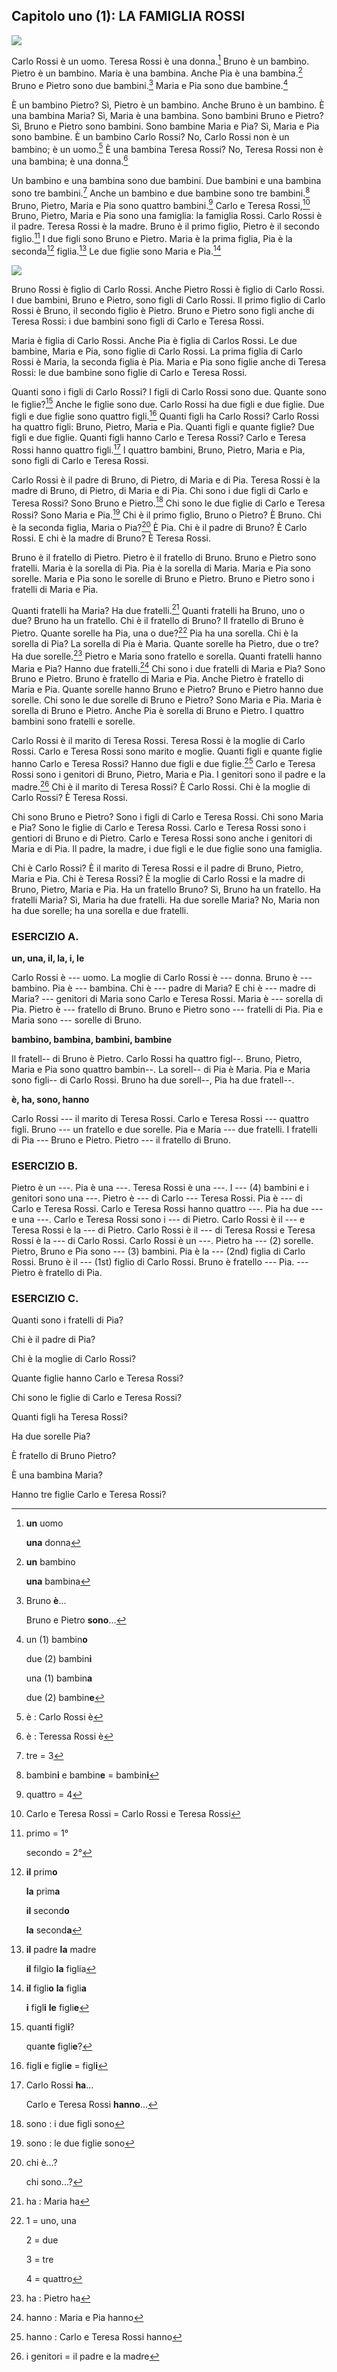 ## Capitolo uno (1): LA FAMIGLIA ROSSI

![](../images/c1.1.png)

Carlo Rossi è un uomo. Teresa Rossi è una donna.[^1.1] Bruno è un bambino. Pietro è un bambino. Maria è una bambina. Anche Pia è una bambina.[^1.2] Bruno e Pietro sono due bambini.[^1.3] Maria e Pia sono due bambine.[^1.4]

È un bambino Pietro? Sì, Pietro è un bambino. Anche Bruno è un bambino. È una bambina Maria? Sì, Maria è una bambina. Sono bambini Bruno e Pietro? Sì, Bruno e Pietro sono bambini. Sono bambine Maria e Pia? Sì, Maria e Pia sono bambine. È un bambino Carlo Rossi? No, Carlo Rossi non è un bambino; è un uomo.[^1.5] È una bambina Teresa Rossi? No, Teresa Rossi non è una bambina; è una donna.[^1.6]

Un bambino e una bambina sono due bambini. Due bambini e una bambina sono tre bambini.[^1.7] Anche un bambino e due bambine sono tre bambini.[^1.8] Bruno, Pietro, Maria e Pia sono quattro bambini.[^1.9] Carlo e Teresa Rossi,[^1.10] Bruno, Pietro, Maria e Pia sono una famiglia: la famiglia Rossi. Carlo Rossi è il padre. Teresa Rossi è la madre. Bruno è il primo figlio, Pietro è il secondo figlio.[^1.12] I due figli sono Bruno e Pietro. Maria è la prima figlia, Pia è la seconda[^1.14] figlia.[^1.11] Le due figlie sono Maria e Pia.[^1.13]

![](../images/c1.2.png)

Bruno Rossi è figlio di Carlo Rossi. Anche Pietro Rossi è figlio di Carlo Rossi. I due bambini, Bruno e Pietro, sono figli di Carlo Rossi. Il primo figlio di Carlo Rossi è Bruno, il  secondo figlio è Pietro. Bruno e Pietro sono figli anche di Teresa Rossi: i due bambini sono figli di Carlo e Teresa Rossi.

Maria è figlia di Carlo Rossi. Anche Pia è figlia di Carlos Rossi. Le due bambine, Maria e Pia, sono figlie di Carlo Rossi. La prima figlia di Carlo Rossi è Maria, la seconda figlia è Pia. Maria e Pia sono figlie anche di Teresa Rossi: le due bambine sono figlie di Carlo e Teresa Rossi.

Quanti sono i figli di Carlo Rossi? I figli di Carlo Rossi sono due. Quante sono le figlie?[^1.15] Anche le figlie sono due. Carlo Rossi ha due figli e due figlie. Due figli e due figlie sono quattro figli.[^1.16] Quanti figli ha Carlo Rossi? Carlo Rossi ha quattro figli: Bruno, Pietro, Maria e Pia. Quanti figli e quante figlie? Due figli e due figlie. Quanti figli hanno Carlo e Teresa Rossi? Carlo e Teresa Rossi hanno quattro figli.[^1.17] I quattro bambini, Bruno, Pietro, Maria e Pia, sono figli di Carlo e Teresa Rossi.

Carlo Rossi è il padre di Bruno, di Pietro, di Maria e di Pia. Teresa Rossi è la madre di Bruno, di Pietro, di Maria e di Pia. Chi sono i due figli di Carlo e Teresa Rossi? Sono Bruno e Pietro.[^1.18] Chi sono le due figlie di Carlo e Teresa Rossi? Sono Maria e Pia.[^1.19] Chi è il primo figlio, Bruno o Pietro? È Bruno. Chi è la seconda figlia, Maria o Pia?[^1.20] È Pia. Chi è il padre di Bruno? È Carlo Rossi. E chi è la madre di Bruno? È Teresa Rossi.

Bruno è il fratello di Pietro. Pietro è il fratello di Bruno. Bruno e Pietro sono fratelli. Maria è la sorella di Pia. Pia è la sorella di Maria. Maria e Pia sono sorelle. Maria e Pia sono le sorelle di Bruno e Pietro. Bruno e Pietro sono i fratelli di Maria e Pia.

Quanti fratelli ha Maria? Ha due fratelli.[^1.21] Quanti fratelli ha Bruno, uno o due? Bruno ha un fratello. Chi è il fratello di Bruno? Il fratello di Bruno è Pietro. Quante sorelle ha Pia, una o due?[^1.22] Pia ha una sorella. Chi è la sorella di Pia? La sorella di Pia è Maria. Quante sorelle ha Pietro, due o tre? Ha due sorelle.[^1.23] Pietro e Maria sono fratello e sorella. Quanti fratelli hanno Maria e Pia? Hanno due fratelli.[^1.24] Chi sono i due fratelli di Maria e Pia? Sono Bruno e Pietro. Bruno è fratello di Maria e Pia. Anche Pietro è fratello di Maria e Pia. Quante sorelle hanno Bruno e Pietro? Bruno e Pietro hanno due sorelle. Chi sono le due sorelle di Bruno e Pietro? Sono Maria e Pia. Maria è sorella di Bruno e Pietro. Anche Pia è sorella di Bruno e Pietro. I quattro bambini sono fratelli e sorelle.

Carlo Rossi è il marito di Teresa Rossi. Teresa Rossi è la moglie di Carlo Rossi. Carlo e Teresa Rossi sono marito e moglie. Quanti figli e quante figlie hanno Carlo e Teresa Rossi? Hanno due figli e due figlie.[^1.25] Carlo e Teresa Rossi sono i genitori di Bruno, Pietro, Maria e Pia. I genitori sono il padre e la madre.[^1.26] Chi è il marito di Teresa Rossi? È Carlo Rossi. Chi è la moglie di Carlo Rossi? È Teresa Rossi.

Chi sono Bruno e Pietro? Sono i figli di Carlo e Teresa Rossi. Chi sono Maria e Pia? Sono le figlie di Carlo e Teresa Rossi. Carlo e Teresa Rossi sono i gentiori di Bruno e di Pietro. Carlo e Teresa Rossi sono anche i genitori di Maria e di Pia. Il padre, la madre, i due figli e le due figlie sono una famiglia.

Chi è Carlo Rossi? È il marito di Teresa Rossi e il padre di Bruno, Pietro, Maria e Pia. Chi è Teresa Rossi? È la moglie di Carlo Rossi e la madre di Bruno, Pietro, Maria e Pia. Ha un fratello Bruno? Sì, Bruno ha un fratello. Ha fratelli Maria? Sì, Maria ha due fratelli. Ha due sorelle Maria? No, Maria non ha due sorelle; ha una sorella e due fratelli.



### ESERCIZIO A.

**un, una, il, la, i, le**

Carlo Rossi è --- uomo. La moglie di Carlo Rossi è --- donna. Bruno è --- bambino. Pia è --- bambina. Chi è --- padre di Maria? E chi è --- madre di Maria? --- genitori di Maria sono Carlo e Teresa Rossi. Maria è --- sorella di Pia. Pietro è --- fratello di Bruno. Bruno e Pietro sono --- fratelli di Pia. Pia e Maria sono --- sorelle di Bruno.

**bambino, bambina, bambini, bambine**

Il fratell-- di Bruno è Pietro. Carlo Rossi ha quattro figl--. Bruno, Pietro, Maria e Pia sono quattro bambin--. La sorell-- di Pia è Maria. Pia e Maria sono figli-- di Carlo Rossi. Bruno ha due sorell--, Pia ha due fratell--.

**è, ha, sono, hanno**

Carlo Rossi --- il marito di Teresa Rossi. Carlo e Teresa Rossi --- quattro figli. Bruno --- un fratello e due sorelle. Pia e Maria --- due fratelli. I fratelli di Pia --- Bruno e Pietro. Pietro --- il fratello di Bruno.



### ESERCIZIO B.

Pietro è un ---. Pia è una ---. Teresa Rossi è una ---. I --- (4) bambini e i genitori sono una ---. Pietro è --- di Carlo --- Teresa Rossi. Pia è --- di Carlo e Teresa Rossi. Carlo e Teresa Rossi hanno quattro ---. Pia ha due --- e una ---. Carlo e Teresa Rossi sono i --- di Pietro. Carlo Rossi è il --- e Teresa Rossi è la --- di Pietro. Carlo Rossi è il --- di Teresa Rossi e Teresa Rossi è la --- di Carlo Rossi. Carlo Rossi è un ---. Pietro ha --- (2) sorelle. Pietro, Bruno e Pia sono --- (3) bambini. Pia è la --- (2nd) figlia di Carlo Rossi. Bruno è il --- (1st) figlio di Carlo Rossi. Bruno è fratello --- Pia. --- Pietro è fratello di Pia.



### ESERCIZIO C.

Quanti sono i fratelli di Pia?

Chi è il padre di Pia?

Chi è la moglie di Carlo Rossi?

Quante figlie hanno Carlo e Teresa Rossi?

Chi sono le figlie di Carlo e Teresa Rossi?

Quanti figli ha Teresa Rossi?

Ha due sorelle Pia?

È fratello di Bruno Pietro?

È una bambina Maria?

Hanno tre figlie Carlo e Teresa Rossi?

<!---
Footnotes
-->

[^1.1]: **un** uomo

	**una** donna

[^1.2]: **un** bambino

	**una** bambina

[^1.3]: Bruno **è**...

	Bruno e Pietro **sono**...

[^1.4]: un (1) bambin**o**

	due (2) bambin**i**

	una (1) bambin**a**

	due (2) bambin**e**

[^1.5]: è : Carlo Rossi è

[^1.6]: è : Teressa Rossi è

[^1.7]: tre = 3

[^1.8]: bambin**i** e bambin**e** = bambin**i**

[^1.9]: quattro = 4

[^1.10]: Carlo e Teresa Rossi = Carlo Rossi e Teresa Rossi

[^1.11]: **il** padre **la** madre

	**il** filgio **la** figlia

[^1.12]: primo = 1°

	secondo = 2°

[^1.13]: **il** figli**o** **la** figli**a**

	**i** figl**i** **le** figli**e**

[^1.14]: **il** prim**o**

	**la** prim**a**

	**il** second**o**

	**la** second**a**

[^1.15]: quant**i** figl**i**?

	quant**e** figli**e**?

[^1.16]: figl**i** e figli**e** = figl**i**

[^1.17]: Carlo Rossi **ha**...

	Carlo e Teresa Rossi **hanno**...

[^1.18]: sono : i due figli sono

[^1.19]: sono : le due figlie sono

[^1.20]: chi è...?

	chi sono...?

[^1.21]: ha : Maria ha

[^1.22]: 1 = uno, una

	2 = due

	3 = tre

	4 = quattro

[^1.23]: ha : Pietro ha

[^1.24]: hanno : Maria e Pia hanno

[^1.25]: hanno : Carlo e Teresa Rossi hanno

[^1.26]: i genitori = il padre e la madre
<!--stackedit_data:
eyJoaXN0b3J5IjpbLTE0MzQ5MTA5MzYsLTEyNjYyODA2NjcsLT
QxMjEwOTcyOV19
-->